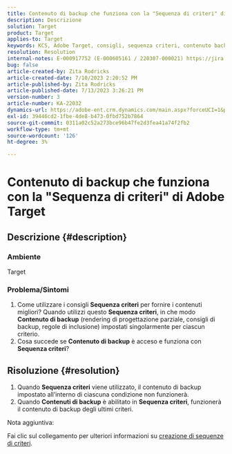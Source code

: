 ```yaml
---
title: Contenuto di backup che funziona con la "Sequenza di criteri" di Adobe Target
description: Descrizione
solution: Target
product: Target
applies-to: Target
keywords: KCS, Adobe Target, consigli, sequenza criteri, contenuto backup
resolution: Resolution
internal-notes: E-000917752 (E-000605161 / 220307-000021) https://jira.corp.adobe.com/browse/RECS-5221 https://jira.corp.adobe.com/browse/RECS-5395
bug: false
article-created-by: Zita Rodricks
article-created-date: 7/10/2023 2:20:52 PM
article-published-by: Zita Rodricks
article-published-date: 7/13/2023 3:26:21 PM
version-number: 3
article-number: KA-22032
dynamics-url: https://adobe-ent.crm.dynamics.com/main.aspx?forceUCI=1&pagetype=entityrecord&etn=knowledgearticle&id=39d227f4-2c1f-ee11-9cbe-6045bd006c82
exl-id: 39446cd2-1fbe-4de8-b473-0fbd752b7864
source-git-commit: 0311a02c52a273bce96b47fe2d3fea41a74f2fb2
workflow-type: tm+mt
source-wordcount: '126'
ht-degree: 3%

---
```


# Contenuto di backup che funziona con la &quot;Sequenza di criteri&quot; di Adobe Target

## Descrizione {#description}


### Ambiente

Target

### Problema/Sintomi

1. Come utilizzare i consigli <b>Sequenza criteri</b> per fornire i contenuti migliori? Quando utilizzi questo <b>Sequenza criteri</b>, in che modo <b>Contenuto di backup</b> (rendering di progettazione parziale, consigli di backup, regole di inclusione) impostati singolarmente per ciascun criterio.
2. Cosa succede se <b>Contenuto di backup</b> è acceso e funziona con <b>Sequenza criteri</b>?



## Risoluzione {#resolution}


1. Quando <b>Sequenza criteri</b> viene utilizzato, il contenuto di backup impostato all’interno di ciascuna condizione non funzionerà.
2. Quando <b>Contenuti di backup</b> è abilitato in <b>Sequenza criteri</b>, funzionerà il contenuto di backup degli ultimi criteri.


Nota aggiuntiva:

Fai clic sul collegamento per ulteriori informazioni su [creazione di sequenze di criteri](https://experienceleague.adobe.com/docs/target/using/recommendations/criteria/create-criteria-sequence.html).
